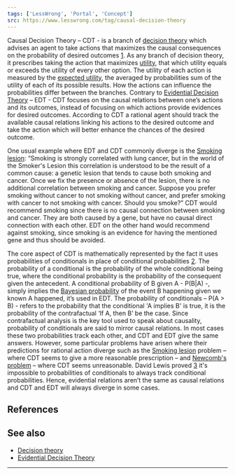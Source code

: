 ```yaml
---
tags: ['LessWrong', 'Portal', 'Concept']
src: https://www.lesswrong.com/tag/causal-decision-theory
---
```


Causal Decision Theory – CDT - is a branch of [decision theory](https://www.lesswrong.com/tag/decision-theory) which advises an agent to take actions that maximizes the causal consequences on the probability of desired outcomes [1](#fn1). As any branch of decision theory, it prescribes taking the action that maximizes [utility](https://www.lesswrong.com/tag/utility), that which utility equals or exceeds the utility of every other option. The utility of each action is measured by the [expected utility](https://www.lesswrong.com/tag/expected-utility), the averaged by probabilities sum of the utility of each of its possible results. How the actions can influence the probabilities differ between the branches. Contrary to [Evidential Decision Theory](https://www.lesswrong.com/tag/evidential-decision-theory) – EDT - CDT focuses on the causal relations between one’s actions and its outcomes, instead of focusing on which actions provide evidences for desired outcomes. According to CDT a rational agent should track the available causal relations linking his actions to the desired outcome and take the action which will better enhance the chances of the desired outcome.

One usual example where EDT and CDT commonly diverge is the [Smoking lesion](https://www.lesswrong.com/tag/smoking-lesion): “Smoking is strongly correlated with lung cancer, but in the world of the Smoker's Lesion this correlation is understood to be the result of a common cause: a genetic lesion that tends to cause both smoking and cancer. Once we fix the presence or absence of the lesion, there is no additional correlation between smoking and cancer. Suppose you prefer smoking without cancer to not smoking without cancer, and prefer smoking with cancer to not smoking with cancer. Should you smoke?” CDT would recommend smoking since there is no causal connection between smoking and cancer. They are both caused by a gene, but have no causal direct connection with each other. EDT on the other hand would recommend against smoking, since smoking is an evidence for having the mentioned gene and thus should be avoided.

The core aspect of CDT is mathematically represented by the fact it uses probabilities of conditionals in place of conditional probabilities [2](#fn2). The probability of a conditional is the probability of the whole conditional being true, where the conditional probability is the probability of the consequent given the antecedent. A conditional probability of B given A - P(B|A) -, simply implies the [Bayesian probability](https://www.lesswrong.com/tag/bayesian-probability) of the event B happening given we known A happened, it’s used in EDT. The probability of conditionals – P(A > B) - refers to the probability that the conditional 'A implies B' is true, it is the probability of the contrafactual ‘If A, then B’ be the case. Since contrafactual analysis is the key tool used to speak about causality, probability of conditionals are said to mirror causal relations. In most cases these two probabilities track each other, and CDT and EDT give the same answers. However, some particular problems have arisen where their predictions for rational action diverge such as the [Smoking lesion](https://www.lesswrong.com/tag/smoking-lesion) problem – where CDT seems to give a more reasonable prescription – and [Newcomb's problem](https://www.lesswrong.com/tag/newcomb-s-problem) – where CDT seems unreasonable. David Lewis proved [3](#fn3) it's impossible to probabilities of conditionals to always track conditional probabilities. Hence, evidential relations aren’t the same as causal relations and CDT and EDT will always diverge in some cases.

## References
## See also
- [Decision theory](https://www.lesswrong.com/tag/decision-theory)
- [Evidential Decision Theory](https://www.lesswrong.com/tag/evidential-decision-theory)



---

